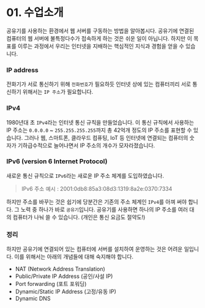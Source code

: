 # 01. 수업소개
공유기를 사용하는 환경에서 웹 서버를 구동하는 방법을 알아봅시다. 
공유기에 연결된 컴퓨터의 웹 서버에 불특정다수가 접속하게 하는 것은 쉬운 일이 아닙니다.
하지만 이 목표를 이루는 과정에서 우리는 인터넷을 지배하는 핵심적인 지식과 경험을 얻을 수 있습니다.

### IP address
전화기가 서로 통신하기 위해 `전화번호`가 필요하듯 인터넷 상에 있는 컴퓨터끼리 서로 통신하기 위해서는 `IP 주소`가 필요합니다.

### IPv4
1980년대 초 `IPv4`라는 인터넷 통신 규칙을 만들었습니다.
이 통신 규칙에서 사용하는 IP 주소는 `0.0.0.0` ~ `255.255.255.255`까지 총 42억개 정도의 IP 주소를 표현할 수 있습니다.
그러나 웹, 스마트폰, 클라우드 컴퓨팅, IoT 등 인터넷에 연결되는 컴퓨터의 숫자가 기하급수적으로 늘어나면서 IP 주소의 개수가 모자라졌습니다.

### IPv6 (version 6 Internet Protocol)
새로운 통신 규칙으로 `IPv6`라는 새로운 IP 주소 체계를 도입하였습니다.
> IPv6 주소 예시 : 2001:0db8:85a3:08d3:1319:8a2e:0370:7334

하지만 주소를 바꾸는 것은 쉽기에 당분간은 기존의 주소 체계인 `IPv4`를 아껴 써야 합니다.
그 노력 중 하나가 바로 `공유기`입니다.
공유기를 사용하면 하나의 IP 주소를 여러 대의 컴퓨터가 나눠 쓸 수 있습니다. (개인은 통신 요금도 절약도!)

### 정리
하지만 공유기에 연결되어 있는 컴퓨터에 서버를 설치하여 운영하는 것은 어려운 일입니다.
이를 위해서는 아래의 개념들에 대해 숙지해야 합니다.
- NAT (Network Address Translation)
- Public/Private IP Address (공인/사설 IP)
- Port forwarding (포트 포워딩)
- Dynamic/Static IP Address (고정/유동 IP)
- Dynamic DNS
